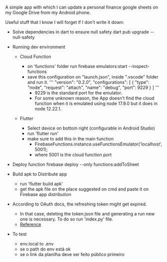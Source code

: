A simple app with which I can update a personal finance google sheets on my Google Drive from my Android phone.

Useful stuff that I know I will forget if I don't write it down:

- Solve dependencies in dart to ensure null safety
    dart pub upgrade --null-safety

- Running dev environment

    - Cloud Function
        - on 'functions' folder run
            firebase emulators:start --inspect-functions
        - save this configuration on "launch.json", inside ".vscode" folder and run it.
            '''
            "version": "0.2.0",
            "configurations": [
                {
                    "type": "node",
                    "request": "attach",
                    "name": "debug",
                    "port": 9229
                }
            ]
            '''
            - 9229 is the standard port for the emulator.
            - For some unknown reason, the App doesn't find the cloud function when it is emulated using node 17.9.0 but it does in node 12.22.1.

    - Flutter
        - Select device on bottom right (configurable in Android Studio)
        - run 'flutter run'
        - make sure to add this in the main function
            - FirebaseFunctions.instance.useFunctionsEmulator('localhost', 5001);
            - where 5001 is the cloud function port

- Deploy function
    firebase deploy --only functions:addToSheet

- Build apk to Distribute app
    - run 'flutter build apk'
    - get the apk file on the place suggested on cmd and paste it on Firebase app distribution

- According to OAuth docs, the refreshing token might get expired.
    - In that case, deleting the token.json file and generating a run new one is necessary. To do so run 'index.py' file.
    - [Reference](https://developers.google.com/identity/protocols/oauth2#expiration)


- To test
    - env.local to .env
    - se o path do env está ok
    - se o link da planilha deve ser feito público primeiro
